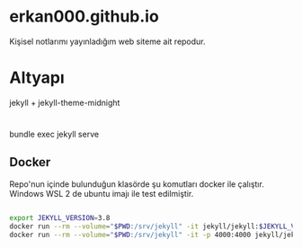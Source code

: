# erkan000.github.io

Kişisel notlarımı yayınladığım web siteme ait repodur.



# Altyapı
 jekyll + jekyll-theme-midnight
 

# 
bundle exec jekyll serve

## Docker

Repo'nun içinde bulunduğun klasörde şu komutları docker ile çalıştır. Windows WSL 2 de ubuntu imajı ile test edilmiştir.

```sh

export JEKYLL_VERSION=3.8
docker run --rm --volume="$PWD:/srv/jekyll" -it jekyll/jekyll:$JEKYLL_VERSION jekyll build
docker run --rm --volume="$PWD:/srv/jekyll" -it -p 4000:4000 jekyll/jekyll:$JEKYLL_VERSION jekyll serve --watch --drafts

```
